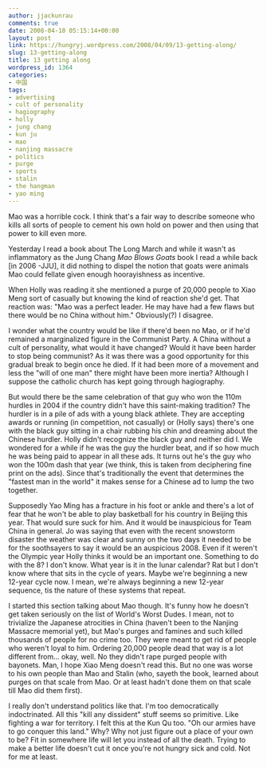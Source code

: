 ```yaml
---
author: jjackunrau
comments: true
date: 2008-04-10 05:15:14+00:00
layout: post
link: https://hungryj.wordpress.com/2008/04/09/13-getting-along/
slug: 13-getting-along
title: 13 getting along
wordpress_id: 1364
categories:
- 中国
tags:
- advertising
- cult of personality
- hagiography
- holly
- jung chang
- kun ju
- mao
- nanjing massacre
- politics
- purge
- sports
- stalin
- the hangman
- yao ming
---
```


Mao was a horrible cock. I think that's a fair way to describe someone who kills all sorts of people to cement his own hold on power and then using that power to kill even more.

Yesterday I read a book about The Long March and while it wasn't as inflammatory as the Jung Chang _Mao Blows Goats_ book I read a while back [in 2006 -JJU], it did nothing to dispel the notion that goats were animals Mao could fellate given enough hoorayishness as incentive.

When Holly was reading it she mentioned a purge of 20,000 people to Xiao Meng sort of casually but knowing the kind of reaction she'd get. That reaction was: "Mao was a perfect leader. He may have had a few flaws but there would be no China without him." Obviously(?) I disagree.

I wonder what the country would be like if there'd been no Mao, or if he'd remained a marginalized figure in the Communist Party. A China without a cult of personality, what would it have changed? Would it have been harder to stop being communist? As it was there was a good opportunity for this gradual break to begin once he died. If it had been more of a movement and less the "will of one man" there might have been more inertia? Although I suppose the catholic church has kept going through hagiography. 

But would there be the same celebration of that guy who won the 110m hurdles in 2004 if the country didn't have this saint-making tradition? The hurdler is in a pile of ads with a young black athlete. They are accepting awards or running (in competition, not casually) or (Holly says) there's one with the black guy sitting in a chair rubbing his chin and dreaming about the Chinese hurdler. Holly didn't recognize the black guy and neither did I. We wondered for a while if he was the guy the hurdler beat, and if so how much he was being paid to appear in all these ads. It turns out he's the guy who won the 100m dash that year (we think, this is taken from deciphering fine print on the ads). Since that's traditionally the event that determines the "fastest man in the world" it makes sense for a Chinese ad to lump the two together.

Supposedly Yao Ming has a fracture in his foot or ankle and there's a lot of fear that he won't be able to play basketball for his country in Beijing this year. That would sure suck for him. And it would be inauspicious for Team China in general. Jo was saying that even with the recent snowstorm disaster the weather was clear and sunny on the two days it needed to be for the soothsayers to say it would be an auspicious 2008. Even if it weren't the Olympic year Holly thinks it would be an important one. Something to do with the 8? I don't know. What year is it in the lunar calendar? Rat but I don't know where that sits in the cycle of years. Maybe we're beginning a new 12-year cycle now. I mean, we're always beginning a new 12-year sequence, tis the nature of these systems that repeat.

I started this section talking about Mao though. It's funny how he doesn't get taken seriously on the list of World's Worst Dudes. I mean, not to trivialize the Japanese atrocities in China (haven't been to the Nanjing Massacre memorial yet), but Mao's purges and famines and such killed thousands of people for no crime too. They were meant to get rid of people who weren't loyal to him. Ordering 20,000 people dead that way is a lot different from... okay, well. No they didn't rape purged people with bayonets. Man, I hope Xiao Meng doesn't read this. But no one was worse to his own people than Mao and Stalin (who, sayeth the book, learned about purges on that scale from Mao. Or at least hadn't done them on that scale till Mao did them first).

I really don't understand politics like that. I'm too democratically indoctrinated. All this "kill any dissident" stuff seems so primitive. Like fighting a war for territory. I felt this at the Kun Qu too. "Oh our armies have to go conquer this land." Why? Why not just figure out a place of your own to be? Fit in somewhere life will let you instead of all the death. Trying to make a better life doesn't cut it once you're not hungry sick and cold. Not for me at least.
